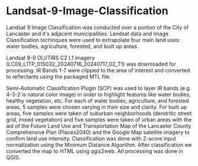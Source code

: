 # Landsat-9-Image-Classification

Landsat 9 Image Classification was conducted over a portion of the City of Lancaster and it's adjacent municipalities. Landsat data and Image Classification techinques were used to extrapolate four main land uses: water bodies, agriculture, forested, and built up areas. 


Landsat 8-9 OLI/TIRS C2 L1 imagery (LC09_L1TP_015032_20240716_20240717_02_T1) was downloaded for processing. IR Bands 1-7 were clipped to the area of interest and converted to reflectants using the packaged MTL file. 

Semi-Automatic Classification Plugin (SCP) was used to layer IR bands (e.g. 4-3-2 is natural color image) in order to highlight features like water bodies, healthy vegetation, etc. For each of water bodies, agriculture, and forested areas, 5 samples were chosen varying in their size and clarity. For built up areas, five samples were taken of suburban neighborhoods (dendritic street grid, mixed vegetation) and five samples were taken of urban areas with the aid of the Future Land Use and Transportation Map of the Lancaster County Comprehensive Plan (Places2040) and the Google Map satellite imagery to confirm land use intensity. Classification was done with Z-score input normalization using the Minimum Distance Algorithm. After classification we converted the map to HTML using qgis2web. All processing was done in QGIS.

